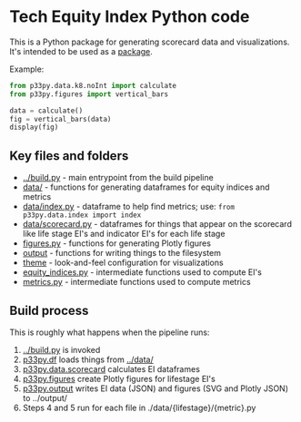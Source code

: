 # Tech Equity Index Python code

This is a Python package for generating scorecard data and visualizations. It's intended to be used as a [package](https://docs.python.org/3/tutorial/modules.html#packages).

Example:

```python
from p33py.data.k8.noInt import calculate
from p33py.figures import vertical_bars

data = calculate()
fig = vertical_bars(data)
display(fig)
```


## Key files and folders

* [../build.py](../build.py) - main entrypoint from the build pipeline
* [data/](./data/) - functions for generating dataframes for equity indices and metrics
* [data/index.py](./data/index.py) - dataframe to help find metrics; use: `from p33py.data.index import index`
* [data/scorecard.py](./data/scorecard.py) - dataframes for things that appear on the scorecard like life stage EI's and indicator EI's for each life stage
* [figures.py](./figures.py) - functions for generating Plotly figures
* [output](./output.py) - functions for writing things to the filesystem
* [theme](./theme.py) - look-and-feel configuration for visualizations
* [equity_indices.py](./equity_indices.py) - intermediate functions used to compute EI's
* [metrics.py](./metrics.py) - intermediate functions used to compute metrics


## Build process

This is roughly what happens when the pipeline runs:

1. [../build.py](../build.py) is invoked
2. [p33py.df](./df.py) loads things from [../data/](../data/)
3. [p33py.data.scorecard](./data/scorecard.py) calculates EI dataframes
4. [p33py.figures](./figures.py) create Plotly figures for lifestage EI's
5. [p33py.output](./output.py) writes EI data (JSON) and figures (SVG and Plotly JSON) to ../output/
6. Steps 4 and 5 run for each file in ./data/{lifestage}/{metric}.py
